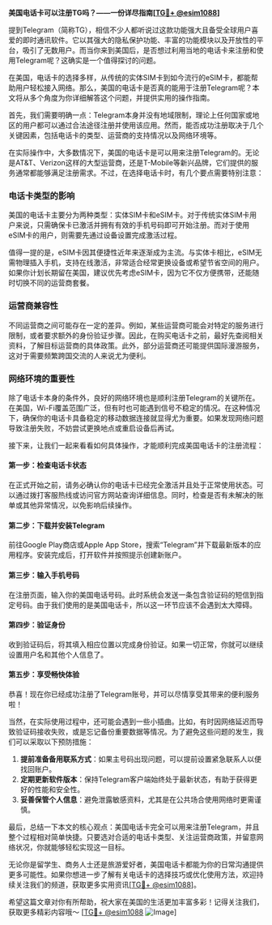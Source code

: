 **美国电话卡可以注册TG吗？——一份详尽指南[[TG💪+ @esim1088](https://t.me/s/esim1088)]**

提到Telegram（简称TG），相信不少人都听说过这款功能强大且备受全球用户喜爱的即时通讯软件。它以其强大的隐私保护功能、丰富的功能模块以及开放性的平台，吸引了无数用户。而当你来到美国后，是否想过利用当地的电话卡来注册和使用Telegram呢？这确实是一个值得探讨的问题。

在美国，电话卡的选择多样，从传统的实体SIM卡到如今流行的eSIM卡，都能帮助用户轻松接入网络。那么，美国的电话卡是否真的能用于注册Telegram呢？本文将从多个角度为你详细解答这个问题，并提供实用的操作指南。

首先，我们需要明确一点：Telegram本身并没有地域限制，理论上任何国家或地区的用户都可以通过合法途径注册并使用该应用。然而，能否成功注册取决于几个关键因素，包括电话卡的类型、运营商的支持情况以及网络环境等。

在实际操作中，大多数情况下，美国的电话卡是可以用来注册Telegram的。无论是AT&T、Verizon这样的大型运营商，还是T-Mobile等新兴品牌，它们提供的服务通常都能够满足注册需求。不过，在选择电话卡时，有几个要点需要特别注意：

### **电话卡类型的影响**
美国的电话卡主要分为两种类型：实体SIM卡和eSIM卡。对于传统实体SIM卡用户来说，只需确保卡已激活并拥有有效的手机号码即可开始注册。而对于使用eSIM卡的用户，则需要先通过设备设置完成激活过程。

值得一提的是，eSIM卡因其便捷性近年来逐渐成为主流。与实体卡相比，eSIM无需物理插入手机，支持在线激活，非常适合经常更换设备或希望节省空间的用户。如果你计划长期留在美国，建议优先考虑eSIM卡，因为它不仅方便携带，还能随时切换不同的运营商套餐。

### **运营商兼容性**
不同运营商之间可能存在一定的差异。例如，某些运营商可能会对特定的服务进行限制，或者要求额外的身份验证步骤。因此，在购买电话卡之前，最好先查阅相关资料，了解目标运营商的具体政策。此外，部分运营商还可能提供国际漫游服务，这对于需要频繁跨国交流的人来说尤为便利。

### **网络环境的重要性**
除了电话卡本身的条件外，良好的网络环境也是顺利注册Telegram的关键所在。在美国，Wi-Fi覆盖范围广泛，但有时也可能遇到信号不稳定的情况。在这种情况下，确保你的电话卡具备稳定的移动数据连接就显得尤为重要。如果发现网络问题导致注册失败，不妨尝试更换地点或重启设备后再试。

接下来，让我们一起来看看如何具体操作，才能顺利完成美国电话卡的注册流程：

#### **第一步：检查电话卡状态**
在正式开始之前，请务必确认你的电话卡已经完全激活并且处于正常使用状态。可以通过拨打客服热线或访问官方网站查询详细信息。同时，检查是否有未解决的账单或其他异常情况，以免影响后续操作。

#### **第二步：下载并安装Telegram**
前往Google Play商店或Apple App Store，搜索“Telegram”并下载最新版本的应用程序。安装完成后，打开软件并按照提示创建新账户。

#### **第三步：输入手机号码**
在注册页面，输入你的美国电话号码。此时系统会发送一条包含验证码的短信到指定号码。由于我们使用的是美国电话卡，所以这一环节应该不会遇到太大障碍。

#### **第四步：验证身份**
收到验证码后，将其填入相应位置以完成身份验证。如果一切正常，你就可以继续设置用户名和其他个人信息了。

#### **第五步：享受畅快体验**
恭喜！现在你已经成功注册了Telegram账号，并可以尽情享受其带来的便利服务啦！

当然，在实际使用过程中，还可能会遇到一些小插曲。比如，有时因网络延迟而导致验证码接收失败，或是忘记备份重要数据等情况。为了避免这些问题的发生，我们可以采取以下预防措施：

1. **提前准备备用联系方式**：如果主号码出现问题，可以提前设置紧急联系人以便找回账户。
2. **定期更新软件版本**：保持Telegram客户端始终处于最新状态，有助于获得更好的性能和安全性。
3. **妥善保管个人信息**：避免泄露敏感资料，尤其是在公共场合使用网络时更需谨慎。

最后，总结一下本文的核心观点：美国电话卡完全可以用来注册Telegram，并且整个过程相对简单快捷。只要选对合适的电话卡类型、关注运营商政策，并留意网络状况，你就能够轻松实现这一目标。

无论你是留学生、商务人士还是旅游爱好者，美国电话卡都能为你的日常沟通提供更多可能性。如果你想进一步了解有关电话卡的选择技巧或优化使用方法，欢迎持续关注我们的频道，获取更多实用资讯[[TG💪+ @esim1088](https://t.me/s/esim1088)]。

希望这篇文章对你有所帮助，祝大家在美国的生活更加丰富多彩！记得关注我们，获取更多精彩内容哦～ [[TG💪+ @esim1088](https://t.me/s/esim1088) ![Image](https://i.postimg.cc/4NQfJmqS/Snipaste-2025-05-13-00-14-12.png)]